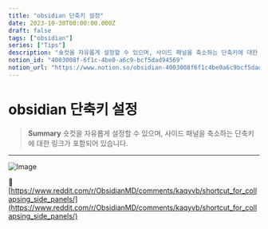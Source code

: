 ```yaml
---
title: "obsidian 단축키 설정"
date: 2023-10-30T00:00:00.000Z
draft: false
tags: ["obsidian"]
series: ["Tips"]
description: "숏컷을 자유롭게 설정할 수 있으며, 사이드 패널을 축소하는 단축키에 대한 링크가 포함되어 있습니다."
notion_id: "4003008f-6f1c-4be0-a6c9-bcf5dad94569"
notion_url: "https://www.notion.so/obsidian-4003008f6f1c4be0a6c9bcf5dad94569"
---
```


# obsidian 단축키 설정

> **Summary**
> 숏컷을 자유롭게 설정할 수 있으며, 사이드 패널을 축소하는 단축키에 대한 링크가 포함되어 있습니다.

---


![Image](https://obsidian.md/images/2023-06-logo.png)

🔗 [https://www.reddit.com/r/ObsidianMD/comments/kaqyvb/shortcut_for_collapsing_side_panels/](https://www.reddit.com/r/ObsidianMD/comments/kaqyvb/shortcut_for_collapsing_side_panels/)

